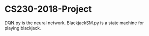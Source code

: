 # CS230-2018-Project

DQN.py is the neural network. BlackjackSM.py is a state machine for playing blackjack. 